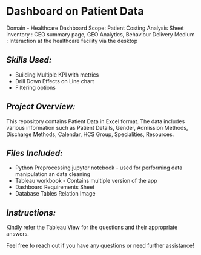# Dashboard on Patient Data

Domain - Healthcare
Dashboard Scope: Patient Costing Analysis
Sheet inventory : CEO summary page, GEO Analytics, Behaviour
Delivery Medium : Interaction at the healthcare facility via the desktop

## *Skills Used:*

* Building Multiple KPI with metrics
* Drill Down Effects on Line chart
* Filtering options

## *Project Overview:*

This repository contains Patient Data in Excel format. The data includes various information such as Patient Details, Gender, Admission Methods, Discharge Methods, Calendar, HCS Group, Specialities, Resources.

## *Files Included:*

* Python Preprocessing jupyter notebook - used for performing data manipulation an data cleaning
* Tableau workbook - Contains multiple version of the app
* Dashboard Requirements Sheet
* Database Tables Relation Image

## *Instructions:*

Kindly refer the Tableau View for the questions and their appropriate answers.


Feel free to reach out if you have any questions or need further assistance!
